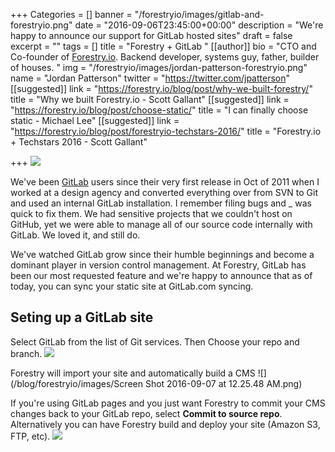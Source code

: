 +++
Categories = []
banner = "/forestryio/images/gitlab-and-forestryio.png"
date = "2016-09-06T23:45:00+00:00"
description = "We're happy to announce our support for GitLab hosted sites"
draft = false
excerpt = ""
tags = []
title = "Forestry + GitLab "
[[author]]
bio = "CTO and Co-founder of <a href='https://forestry.io' title='Forestry.io CMS'>Forestry.io</a>. Backend developer, systems guy, father, builder of houses. "
img = "/forestryio/images/jordan-patterson-forestryio.png"
name = "Jordan Patterson"
twitter = "https://twitter.com/jpatterson"
[[suggested]]
link = "https://forestry.io/blog/post/why-we-built-forestry/"
title = "Why we built Forestry.io - Scott Gallant"
[[suggested]]
link = "https://forestry.io/blog/post/choose-static/"
title = "I can finally choose static - Michael Lee"
[[suggested]]
link = "https://forestry.io/blog/post/forestryio-techstars-2016/"
title = "Forestry.io + Techstars 2016 - Scott Gallant"

+++
![](/blog/forestryio/images/gitlab-and-forestryio-1.png)

We've been [GitLab](https://gitlab.com) users since their very first release in Oct of 2011 when I worked at a design agency and converted everything over from SVN to Git and used an internal GitLab installation.  I remember filing bugs and _ was quick to fix them. We had sensitive projects that we couldn't host on GitHub, yet we were able to manage all of our source code internally with GitLab. We loved it, and still do.

We've watched GitLab grow since their humble beginnings and become a dominant player in version control management. At Forestry, GitLab has been our most requested feature and we're happy to announce that as of today, you can sync your static site at GitLab.com syncing.

## Seting up a GitLab site
Select GitLab from the list of Git services.  Then Choose your repo and branch.
![](/blog/forestryio/images/gitlab--site-setup.png)

Forestry will import your site and automatically build a CMS
![](/blog/forestryio/images/Screen Shot 2016-09-07 at 12.25.48 AM.png)

If you're using GitLab pages and you just want Forestry to commit your CMS changes back to your GitLab repo, select **Commit to source repo**.  Alternatively you can have Forestry build and deploy your site (Amazon S3, FTP, etc). 
![](/blog/forestryio/images/Gitlab-hosting.png)